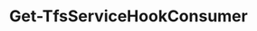 ﻿---
title: Get-TfsServiceHookConsumer
breadcrumbs: [ "ServiceHook" ]
parent: "ServiceHook"
description: "Gets one or more service hook consumers. "
remarks: "Service hook consumers are the services that can consume (receive) notifications triggered by Azure DevOps. Examples of consumers available out-of-box with Azure DevOps are Microsoft Teams, Slack, Trello ou the generic WebHook consumer. Use this cmdlet to list the available consumers and get the ID of the desired one to be able to manage service hook subscriptions. "
parameterSets: 
  "_All_": [ Collection, Consumer ] 
  "__AllParameterSets":  
    Consumer: 
      type: "string"  
      position: "0"  
    Collection: 
      type: "object" 
parameters: 
  - name: "Consumer" 
    description: "Specifies the name or ID of the service hook consumer to return. Wildcards are supported. When omitted, all service hook consumers registered in the given project collection/organization are returned. " 
    globbing: false 
    position: 0 
    type: "string" 
    aliases: [ Name,Id ] 
    defaultValue: "*" 
  - name: "Name" 
    description: "Specifies the name or ID of the service hook consumer to return. Wildcards are supported. When omitted, all service hook consumers registered in the given project collection/organization are returned. This is an alias of the Consumer parameter." 
    globbing: false 
    position: 0 
    type: "string" 
    aliases: [ Name,Id ] 
    defaultValue: "*" 
  - name: "Id" 
    description: "Specifies the name or ID of the service hook consumer to return. Wildcards are supported. When omitted, all service hook consumers registered in the given project collection/organization are returned. This is an alias of the Consumer parameter." 
    globbing: false 
    position: 0 
    type: "string" 
    aliases: [ Name,Id ] 
    defaultValue: "*" 
  - name: "Collection" 
    description: "Specifies the URL to the Team Project Collection or Azure DevOps Organization to connect to, a TfsTeamProjectCollection object (Windows PowerShell only), or a VssConnection object. You can also connect to an Azure DevOps Services organizations by simply providing its name instead of the full URL. For more details, see the Get-TfsTeamProjectCollection cmdlet. When omitted, it defaults to the connection set by Connect-TfsTeamProjectCollection (if any). " 
    globbing: false 
    type: "object"
inputs: 
outputs: 
  - type: "Microsoft.VisualStudio.Services.ServiceHooks.WebApi.Consumer" 
    description: 
notes: 
relatedLinks: 
  - text: "Online Version:" 
    uri: "https://tfscmdlets.dev/docs/cmdlets/ServiceHook/Get-TfsServiceHookConsumer"
aliases: 
examples: 
---
